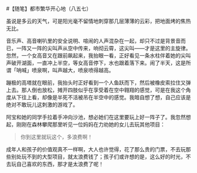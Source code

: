 #【随笔】都市繁华开心地（八五七）

虽说是多云的天气，可是阳光毫不留情地刺穿那几层薄薄的云彩，把地面烤的焦热无比。

音乐声、高音喇叭里的安全说明、喧闹的人声混杂在一起，却只不过是背景音而已，一阵又一阵的尖叫声从空中传来，响彻云霄，这尖叫——才是这里的主旋律。忽然，一个女高音又在跟前飙起来，我抬眼一看，正好看见一条水柱伴着她的尖叫声破开湖面，一直冲上半空，等女高音停下，水也跟着落下来。闹了半天，这是所谓「呐喊」喷泉啊，叫声越大，喷泉喷得越高。

蹦极的高塔就在眼前，我抬头时正好看到一个人鱼跃而下，然后被橡皮索拉住又弹上去。那人倒也放松，摊开四肢似乎在享受着在空中翱翔的感觉，可是在我这个角度从下往上看，却像是半死不活被吊在半空中的感觉。我暗自想了想，自己应该是绝对不敢玩儿这刺激的游戏了。

阿宝和她的同学手拉着手冲向沙池，想必她们在这里要玩上好一阵子了。我忽然想起，刚刚在森林攀爬那里听见一位妈妈在力劝她的女儿去玩其他项目：

> 你到这里就玩这个，多浪费啊！

成年人和孩子的价值观真不一样啊，大人也许觉得，花了那么贵的门票，不去玩那些别处玩不到的大型项目，就太浪费钱了；孩子们或许想的是，这么好的时光，不去玩自己喜欢的东西，那才是太浪费了呢！